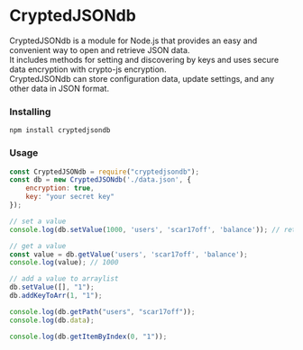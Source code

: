 # CryptedJSONdb
CryptedJSONdb is a module for Node.js that provides an easy and convenient way to open and retrieve JSON data.
<br/>
It includes methods for setting and discovering by keys and uses secure data encryption with crypto-js encryption.
<br/>
CryptedJSONdb can store configuration data, update settings, and any other data in JSON format.
<br/>
### Installing
`npm install cryptedjsondb`
### Usage
```javascript
const CryptedJSONdb = require("cryptedjsondb");
const db = new CryptedJSONdb('./data.json', {
    encryption: true,
    key: "your secret key"
});

// set a value
console.log(db.setValue(1000, 'users', 'scar17off', 'balance')); // returns true if set, returns false if it equals it already

// get a value
const value = db.getValue('users', 'scar17off', 'balance');
console.log(value); // 1000

// add a value to arraylist
db.setValue([], "1");
db.addKeyToArr(1, "1");

console.log(db.getPath("users", "scar17off"));
console.log(db.data);

console.log(db.getItemByIndex(0, "1"));
```

